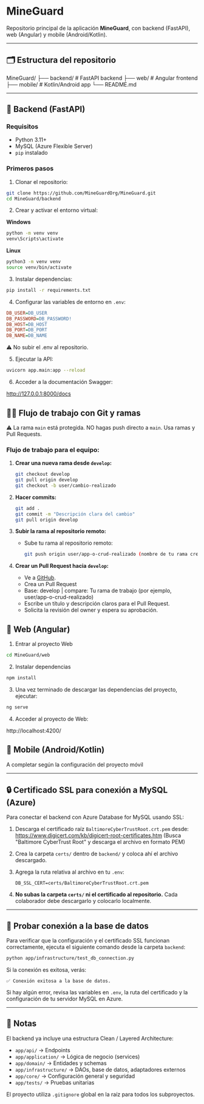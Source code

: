 # MineGuard

Repositorio principal de la aplicación **MineGuard**, con backend (FastAPI), web (Angular) y mobile (Android/Kotlin).

---

## 🗂 Estructura del repositorio

MineGuard/
├── backend/ # FastAPI backend
├── web/ # Angular frontend
├── mobile/ # Kotlin/Android app
└── README.md

---

## 🔹 Backend (FastAPI)

### Requisitos
- Python 3.11+
- MySQL (Azure Flexible Server)
- `pip` instalado

### Primeros pasos

1. Clonar el repositorio:

```bash
git clone https://github.com/MineGuardOrg/MineGuard.git
cd MineGuard/backend
```

2. Crear y activar el entorno virtual:

**Windows**

```bash
python -m venv venv
venv\Scripts\activate
```

**Linux**

```bash
python3 -m venv venv
source venv/bin/activate
```

3. Instalar dependencias:

```bash
pip install -r requirements.txt
```

4. Configurar las variables de entorno en `.env`:

```ini
DB_USER=DB_USER
DB_PASSWORD=DB_PASSWORD!
DB_HOST=DB_HOST
DB_PORT=DB_PORT
DB_NAME=DB_NAME
```
⚠️ No subir el .env al repositorio.

5. Ejecutar la API:

```bash
uvicorn app.main:app --reload
```

6. Acceder a la documentación Swagger:

http://127.0.0.1:8000/docs

## 🧑‍💻 Flujo de trabajo con Git y ramas

⚠️ La rama `main` está protegida. NO hagas push directo a `main`. Usa ramas y Pull Requests.

### Flujo de trabajo para el equipo:
1. **Crear una nueva rama desde `develop`:**
   ```bash
   git checkout develop
   git pull origin develop
   git checkout -b user/cambio-realizado
   ```

2. **Hacer commits:**
   ```bash
   git add .
   git commit -m "Descripción clara del cambio"
   git pull origin develop
   ```

3. **Subir la rama al repositorio remoto:**
   - Sube tu rama al repositorio remoto:
     ```bash
     git push origin user/app-o-crud-realizado (nombre de tu rama creada)
     ```
4. **Crear un Pull Request hacia `develop`:**
   - Ve a [GitHub](https://github.com/MineGuardOrg/MineGuard/pulls).
   - Crea un Pull Request
   - Base: develop  |  compare: Tu rama de trabajo (por ejemplo, user/app-o-crud-realizado)
   - Escribe un título y descripción claros para el Pull Request.
   - Solicita la revisión del owner y espera su aprobación.

## 🔹 Web (Angular)

1. Entrar al proyecto Web

```bash
cd MineGuard/web
```

2. Instalar dependencias

```bash
npm install
```

3. Una vez terminado de descargar las dependencias del proyecto, ejecutar:

```bash
ng serve 
```

4. Acceder al proyecto de Web:

http://localhost:4200/

## 🔹 Mobile (Android/Kotlin)
A completar según la configuración del proyecto móvil

---

## 🔒 Certificado SSL para conexión a MySQL (Azure)

Para conectar el backend con Azure Database for MySQL usando SSL:

1. Descarga el certificado raíz `BaltimoreCyberTrustRoot.crt.pem` desde:
   https://www.digicert.com/kb/digicert-root-certificates.htm
   (Busca "Baltimore CyberTrust Root" y descarga el archivo en formato PEM)

2. Crea la carpeta `certs/` dentro de `backend/` y coloca ahí el archivo descargado.

3. Agrega la ruta relativa al archivo en tu `.env`:
   ```
   DB_SSL_CERT=certs/BaltimoreCyberTrustRoot.crt.pem
   ```

4. **No subas la carpeta `certs/` ni el certificado al repositorio.**
   Cada colaborador debe descargarlo y colocarlo localmente.

---

## 🧪 Probar conexión a la base de datos

Para verificar que la configuración y el certificado SSL funcionan correctamente, ejecuta el siguiente comando desde la carpeta `backend`:

```bash
python app/infrastructure/test_db_connection.py
```

Si la conexión es exitosa, verás:
```
✅ Conexión exitosa a la base de datos.
```

Si hay algún error, revisa las variables en `.env`, la ruta del certificado y la configuración de tu servidor MySQL en Azure.

---

## 📝 Notas

El backend ya incluye una estructura Clean / Layered Architecture:

- `app/api/` → Endpoints
- `app/application/` → Lógica de negocio (services)
- `app/domain/` → Entidades y schemas
- `app/infrastructure/` → DAOs, base de datos, adaptadores externos
- `app/core/` → Configuración general y seguridad
- `app/tests/` → Pruebas unitarias

El proyecto utiliza `.gitignore` global en la raíz para todos los subproyectos.
